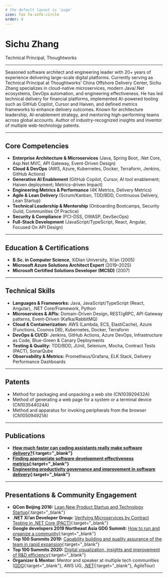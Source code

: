 ```yaml
---
# the default layout is 'page'
icon: fas fa-info-circle
order: 4
---
```


# **Sichu Zhang**
Technical Principal, Thoughtworks

---

Seasoned software architect and engineering leader with 20+ years of experience delivering large-scale digital platforms. Currently serving as Technical Principal at Thoughtworks’ China Offshore Delivery Center, Sichu Zhang specializes in cloud-native microservices, modern Java/.Net ecosystems, DevOps automation, and engineering effectiveness. He has led technical delivery for financial platforms, implemented AI-powered tooling such as GitHub Copilot, Cursor and Haiven, and defined metrics frameworks to enhance delivery outcomes. Known for architecture leadership, AI-enablement strategy, and mentoring high-performing teams across global accounts. Author of industry-recognized insights and inventor of multiple web-technology patents.

---

## Core Competencies

* **Enterprise Architecture & Microservices** (Java, Spring Boot, .Net Core, Asp.Net MVC, API Gateway, Event-Driven Design)
* **Cloud & DevOps** (AWS, Azure, Kubernetes, Docker, Terraform, Jenkins, GitHub Actions)
* **Generative AI Enablement** (GitHub Copilot, Cursor, AI tool enablement; Haiven deployment; Metrics-driven Impact)
* **Engineering Metrics & Performance** (4K Metrics, Delivery Metrics)
* **Agile & Lean Delivery** (Scrum/Kanban, TDD/BDD, Continuous Delivery, Lean Startup)
* **Technical Leadership & Mentorship** (Onboarding Bootcamps, Security Guild, Communities Of Practice)
* **Security & Compliance** (PCI-DSS, OWASP, DevSecOps)
* **Full-Stack Development** (JavaScript/TypeScript, React, Angular, Focused On API Design)

---

## Education & Certifications

* **B.Sc. in Computer Science**, XiDian University, Xi’an (2005)
* **Microsoft Azure Solutions Architect Expert** (2019–2025)
* **Microsoft Certified Solutions Developer (MCSD)** (2007)

---

## Technical Skills

* **Languages & Frameworks:** Java, JavaScript/TypeScript (React, Angular), .NET Core/Framework, Python
* **Microservices & APIs:** Domain-Driven Design, REST/gRPC, API Gateway patterns, Event-Driven (Kafka/RabbitMQ)
* **Cloud & Containerization:** AWS (Lambda, ECS, ElastiCache), Azure (Functions, Cosmos DB), Kubernetes, Docker, Terraform
* **DevOps & CI/CD:** Jenkins, GitHub Actions, Azure DevOps, Infrastructure as Code, Blue-Green & Canary Deployments
* **Testing & Quality:** TDD/BDD, JUnit, Selenium, Mocha, Contract Tests (PACT), SonarQube
* **Observability & Metrics:** Prometheus/Grafana, ELK Stack, Delivery Performance Dashboards

---

## Patents

* Method for packaging and unpacking a web site (CN103929432A)
* Method of generating a web page for a system or a terminal device (CN103544024A)
* Method and apparatus for invoking peripherals from the browser (CN105094921A)

---

## Publications

* **[How much faster can coding assistants really make software delivery?](https://www.thoughtworks.com/en-sg/insights/blog/generative-ai/how-faster-coding-assistants-software-delivery){:target="_blank"}** 
* **[Finding appropriate software development effectiveness metrics](https://www.thoughtworks.com/en-au/insights/articles/finding-appropriate-software-development-effectiveness-metrics){:target="_blank"}**
* **[Engineering productivity governance and improvement in software delivery](https://www.thoughtworks.com/insights/articles/engineering-productivity-governance-and-improvement-in-software-){:target="_blank"}** 

---

## Presentations & Community Engagement

* **QCon Beijing 2016:** [Lean New Product Startup and Technology Startup](http://2016.qconbeijing.com/speakers/201942){:target="_blank"}
* **.NET Xi’an Developer Group:** [Verifying Microservices by Contract Testing in .NET Core (PACT)](https://www.cnblogs.com/xiandnc/p/10765346.html){:target="_blank"}
* **Google developers 2019 Northeast Asia GDG Summit:** [How to run and organize a community](https://gdg.community.dev/u/mpjdy9/){:target="_blank"}
* **Top 100 Summits 2019:** [Capability building and quality assurance of the team in rapid expansion](https://www.top100summit.com/detail?id=14087){:target="_blank"}
* **Top 100 Summits 2020:** [Digital visualization, insights and improvement of R&D efficiency](https://www.top100summit.com/detail?id=14882){:target="_blank"}
* **Organizer & Mentor:** Mentor and speaker at multiple tech communities ([GDG](https://gdg.community.dev/gdg-xian/){:target="_blank"}, AWS UG, [.NET](https://www.cnblogs.com/xiandnc/p/11318035.html){:target="_blank"}, AgileTour)

---
